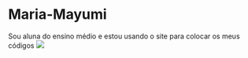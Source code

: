 # Maria-Mayumi
Sou aluna do ensino médio e estou usando o site para colocar os meus códigos
![](https://images.app.goo.gl/5oQuTba3KnUc2Wwn8)
